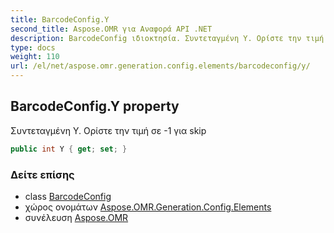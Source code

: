 ```yaml
---
title: BarcodeConfig.Y
second_title: Aspose.OMR για Αναφορά API .NET
description: BarcodeConfig ιδιοκτησία. Συντεταγμένη Υ. Ορίστε την τιμή σε 1 για skip
type: docs
weight: 110
url: /el/net/aspose.omr.generation.config.elements/barcodeconfig/y/
---
```

## BarcodeConfig.Y property

Συντεταγμένη Υ. Ορίστε την τιμή σε -1 για skip

```csharp
public int Y { get; set; }
```

### Δείτε επίσης

* class [BarcodeConfig](../)
* χώρος ονομάτων [Aspose.OMR.Generation.Config.Elements](../../barcodeconfig/)
* συνέλευση [Aspose.OMR](../../../)



